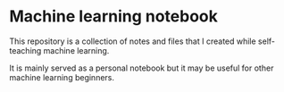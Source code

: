 # Machine learning notebook
This repository is a collection of notes and files that I created while self-teaching machine learning. 

It is mainly served as a personal notebook but it may be useful for other machine learning beginners. 
